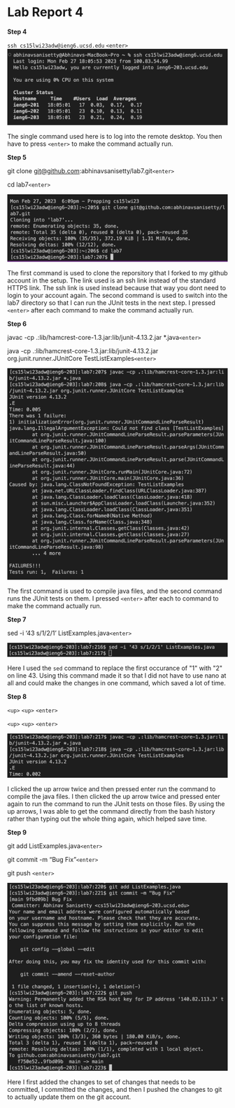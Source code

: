 # Lab Report 4

**Step 4**

`ssh cs15lwi23adw@ieng6.ucsd.edu` `<enter>`
![step4](ssh.png)

The single command used here is to log into the remote desktop. You then have to press `<enter>` to make the command actually run.


**Step 5**

git clone git@github.com:abhinavsanisetty/lab7.git`<enter>`

cd lab7`<enter>`

![step5](gitClone.png)

The first command is used to clone the reporsitory that I forked to my github account in the setup. The link used is an ssh link instead of the standard HTTPS link. The ssh link is used instead because that way you dont need to login to your account again. The second command is used to switch into the lab7 directory so that I can run the JUnit tests in the next step. I pressed `<enter>` after each command to make the command actually run.

**Step 6**

javac -cp .:lib/hamcrest-core-1.3.jar:lib/junit-4.13.2.jar \*.java`<enter>`

java -cp .:lib/hamcrest-core-1.3.jar:lib/junit-4.13.2.jar org.junit.runner.JUnitCore TestListExamples`<enter>`

![step6](failTest.png)

The first command is used to compile java files, and the second command runs the JUnit tests on them. I pressed `<enter>` after each to command to make the command actually run.


**Step 7**

sed -i ‘43 s/1/2/1’ ListExamples.java`<enter>`

![step7](bugFix.png)

Here I used the `sed` command to replace the first occurance of "1" with "2" on line 43. Using this command made it so that I did not have to use nano at all and could make the changes in one command, which saved a lot of time.

**Step 8**

`<up>` `<up>` `<enter>`

`<up>` `<up>` `<enter>`

![step8](passTest.png)

I clicked the up arrow twice and then pressed enter run the command to compile the java files. I then clicked the up arrow twice and pressed enter again to run the command to run the JUnit tests on those files. By using the up arrows, I was able to get the command directly from the bash history rather than typing out the whole thing again, which helped save time.

**Step 9**

git add ListExamples.java`<enter>`

git commit -m “Bug Fix”`<enter>`

git push `<enter>`

![step](updateChanges.png)

Here I first added the changes to set of changes that needs to be committed, I committed the changes, and then I pushed the changes to git to actually update them on the git account.






